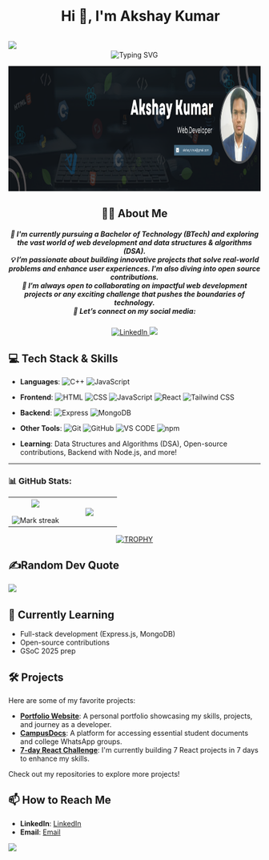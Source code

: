 
<!--h1 without bottom border-->
<div id="user-content-toc">
  <ul align="center">
    <summary><h1 style="display: inline-block">Hi 👋, I'm Akshay Kumar</h1></summary>
  </ul>
</div>
<!--horizontal divider(gradiant)-->
<img src="https://user-images.githubusercontent.com/73097560/115834477-dbab4500-a447-11eb-908a-139a6edaec5c.gif">
<!--  -->
<div align="center">
<img src="https://readme-typing-svg.demolab.com?font=Fira+Code&duration=3500&pause=1000&center=true&vCenter=true&random=false&width=435&lines=Self-taught+Front-End+Developer%2C;Aspiring+Software+Developer%2C;Computer+Science+Student%2C;Tech+Enthusiast%2C;Active+Learner%2FResearcher%2C;Love+to+learn+new+stuffs.." alt="Typing SVG" />
</div>

<p align="center">
  <img src="./Banner.png" alt="Coding GIF" width="1000" height="250"/>
</p>

<h2 align="center">👨‍💻 About Me</h2>
<h5 align="center">
  🌱 I'm currently pursuing a <b>Bachelor of Technology (BTech)</b> and exploring the vast world of <b>web development</b> and <b>data structures & algorithms (DSA)</b>.<br>
  💡 I’m passionate about building <b>innovative projects</b> that solve real-world problems and enhance <b>user experiences</b>. I'm also diving into <b>open source contributions</b>.<br>
  💞 I’m always open to collaborating on impactful web development projects or any exciting challenge that pushes the boundaries of technology.<br>
  📌 <b>Let’s connect</b> on my social media:<br>
</h5>
<p align="center">
  <a href="https://www.linkedin.com/in/akshay-kumar-93b487215/">
    <img src="https://img.shields.io/badge/LinkedIn-0A66C2?style=for-the-badge&logo=linkedin&logoColor=white" alt="LinkedIn" />
  </a>
  <a href="mailto:akshayrishu4@gmail.com">
    <img src="https://img.shields.io/badge/Gmail-D14836?style=for-the-badge&logo=gmail&logoColor=white alt="Email" />
  </a>
</p>


## 💻 Tech Stack & Skills
- **Languages**:
  <img src="https://img.shields.io/badge/C++-00599C?style=for-the-badge&logo=cplusplus&logoColor=white" alt="C++" />
  <img src="https://img.shields.io/badge/JavaScript-F7DF1E?style=for-the-badge&logo=javascript&logoColor=black" alt="JavaScript" />

- **Frontend**:
  <img src="https://img.shields.io/badge/HTML5-E34F26?style=for-the-badge&logo=html5&logoColor=white" alt="HTML" />
  <img src="https://img.shields.io/badge/CSS3-1572B6?style=for-the-badge&logo=css3&logoColor=white" alt="CSS" />
  <img src="https://img.shields.io/badge/JavaScript-F7DF1E?style=for-the-badge&logo=javascript&logoColor=black" alt="JavaScript" />
  <img src="https://img.shields.io/badge/React-61DAFB?style=for-the-badge&logo=react&logoColor=black" alt="React" />
  <img src="https://img.shields.io/badge/Tailwind_CSS-38B2AC?style=for-the-badge&logo=tailwind-css&logoColor=white" alt="Tailwind CSS" />

- **Backend**:
  <img src="https://img.shields.io/badge/Express.js-FEFEFE?logo=express&logoColor=black&style=flat" alt="Express" />
  <img src="https://img.shields.io/badge/MongoDB-4EA94B?style=for-the-badge&logo=mongodb&logoColor=white" alt="MongoDB" />
  
- **Other Tools**:
  <img src="https://img.shields.io/badge/GIT-E44C30?style=for-the-badge&logo=git&logoColor=white" alt="Git" />
  <img src="https://img.shields.io/badge/GitHub-181717?style=for-the-badge&logo=github&logoColor=white" alt="GitHub" />
  <img src="https://img.shields.io/badge/Vscode-007ACC?style=for-the-badge&logo=visual-studio-code&logoColor=white" alt="VS CODE" />
  <img src="https://img.shields.io/badge/NPM-2D3136.svg?style=for-the-badge&logo=npm&logoColor=white" alt="npm" />
 
- **Learning**: Data Structures and Algorithms (DSA), Open-source contributions, Backend with Node.js, and more!

---
### 📊 GitHub Stats:

<!--- stats & Trophy (start) -->
<p align="center">
  <!--- stats (start) -->
<table align="center">
<tr border="none">
<td width="50%" align="center">
  
  <img  align="center"  src="https://github-readme-stats.vercel.app/api?username=akshay0712-dev&theme=radical&show_icons=true&hide_border=false&count_private=true" />
  <br></br>
  <img  title="🔥 Get streak stats for your profile at git.io/streak-stats" alt="Mark streak" src="https://github-readme-streak-stats.herokuapp.com/?user=akshay0712-dev&theme=radical&hide_border=false" /> 
</td>

<td width="50%" align="center">

  <img  align="center"  src="https://github-readme-stats.vercel.app/api/top-langs/?username=akshay0712-dev&theme=radical&show_icons=true&hide_border=false&layout=compact"/>
  
  </td>
</tr>
</table>
<!--- stats (end) -->

<!--- trophy (start) -->
<div align=center>
  <a href="https://github.com/ryo-ma/github-profile-trophy" title="Go to Source">
      <img align="center" width=84% src="https://github-profile-trophy.vercel.app/?username=akshay0712-dev&theme=radical&row=1&column=7&margin-h=15&margin-w=5&no-bg=true" alt="TROPHY" />
    </a>
</div>
<!--- trophy (start) -->

## ✍️Random Dev Quote
![](https://quotes-github-readme.vercel.app/api?type=horizontal&theme=radical)

## 🌱 Currently Learning
- Full-stack development (Express.js, MongoDB)
- Open-source contributions
- GSoC 2025 prep


## 🛠 Projects
Here are some of my favorite projects:
- **[Portfolio Website](https://akshay0712-dev.github.io/portfolio/)**: A personal portfolio showcasing my skills, projects, and journey as a developer.
- **[CampusDocs](https://akshay0712-dev.github.io/campusDocs)**: A platform for accessing essential student documents and college WhatsApp groups.
- **[7-day React Challenge](https://akshay0712-dev.github.io/project/)**: I'm currently building 7 React projects in 7 days to enhance my skills.

Check out my repositories to explore more projects!



## 📫 How to Reach Me
- **LinkedIn**: [LinkedIn](https://www.linkedin.com/in/akshay-kumar-93b487215/)
- **Email**: [Email](akshayrishu4@gmail.com)

[![](https://visitcount.itsvg.in/api?id=akshay0712-dev&icon=0&color=6)](https://visitcount.itsvg.in)

